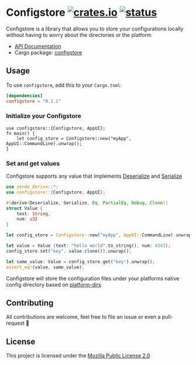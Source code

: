 # Configstore [![crates.io](https://img.shields.io/crates/v/configstore)](https://crates.io/crates/configstore) [![status](https://github.com/tarikeshaq/configstore/workflows/Rust/badge.svg)](https://crates.io/crates/actix)

Configstore is a library that allows you to store your configurations locally without having to worry about the directories or the platform

* [API Documentation](https://docs.rs/configstore/)
* Cargo package: [configstore](https://crates.io/crates/configstore)

## Usage

To use `configstore`, add this to your `Cargo.toml`:

```toml
[dependencies]
configstore = "0.1.1"
```

### Initialize your Configstore

```rust,ignore
use configstore::{Configstore, AppUI};
fn main() {
    let config_store = Configstore::new("myApp", AppUI::CommandLine).unwrap();
}
```


### Set and get values

Configstore supports any value that implements [Deserialize](https://docs.serde.rs/serde/trait.Deserialize.html) and [Serialize](https://docs.serde.rs/serde/trait.Serialize.html)


```rust
use serde_derive::*;
use configstore::{Configstore, AppUI};

#[derive(Deserialize, Serialize, Eq, PartialEq, Debug, Clone)]
struct Value {
    text: String,
    num: u32
}

let config_store = Configstore::new("myApp", AppUI::CommandLine).unwrap();

let value = Value {text: "hello world".to_string(), num: 4343};
config_store.set("key", value.clone()).unwrap();

let same_value: Value = config_store.get("key").unwrap();
assert_eq!(value, same_value);
```

Configstore will store the configuration files under your platforms native config directory based on [platform-dirs](https://crates.io/crates/platform-dirs)


## Contributing

All contributions are welcome, feel free to file an issue or even a pull-request 🤝

## License

This project is licensed under the [Mozilla Public License 2.0](https://github.com/tarikeshaq/configstore/blob/master/LICENSE)
